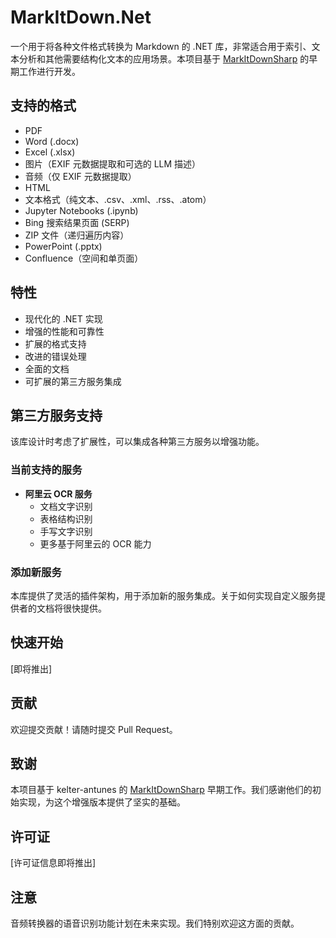 # MarkItDown.Net

一个用于将各种文件格式转换为 Markdown 的 .NET 库，非常适合用于索引、文本分析和其他需要结构化文本的应用场景。本项目基于 [MarkItDownSharp](https://github.com/kelter-antunes/MarkItDownSharp) 的早期工作进行开发。

## 支持的格式

* PDF
* Word (.docx)
* Excel (.xlsx)
* 图片（EXIF 元数据提取和可选的 LLM 描述）
* 音频（仅 EXIF 元数据提取）
* HTML
* 文本格式（纯文本、.csv、.xml、.rss、.atom）
* Jupyter Notebooks (.ipynb)
* Bing 搜索结果页面 (SERP)
* ZIP 文件（递归遍历内容）
* PowerPoint (.pptx)
* Confluence（空间和单页面）

## 特性

- 现代化的 .NET 实现
- 增强的性能和可靠性
- 扩展的格式支持
- 改进的错误处理
- 全面的文档
- 可扩展的第三方服务集成

## 第三方服务支持

该库设计时考虑了扩展性，可以集成各种第三方服务以增强功能。

### 当前支持的服务

- **阿里云 OCR 服务**
  - 文档文字识别
  - 表格结构识别
  - 手写文字识别
  - 更多基于阿里云的 OCR 能力

### 添加新服务

本库提供了灵活的插件架构，用于添加新的服务集成。关于如何实现自定义服务提供者的文档将很快提供。

## 快速开始

[即将推出]

## 贡献

欢迎提交贡献！请随时提交 Pull Request。

## 致谢

本项目基于 kelter-antunes 的 [MarkItDownSharp](https://github.com/kelter-antunes/MarkItDownSharp) 早期工作。我们感谢他们的初始实现，为这个增强版本提供了坚实的基础。

## 许可证

[许可证信息即将推出]

## 注意

音频转换器的语音识别功能计划在未来实现。我们特别欢迎这方面的贡献。 